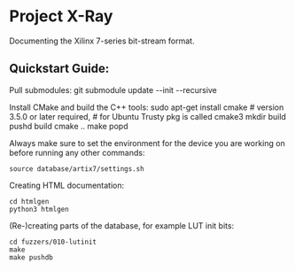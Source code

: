 Project X-Ray
=============

Documenting the Xilinx 7-series bit-stream format.

Quickstart Guide:
-----------------

Pull submodules:
    git submodule update --init --recursive

Install CMake and build the C++ tools:
    sudo apt-get install cmake # version 3.5.0 or later required,
                               # for Ubuntu Trusty pkg is called cmake3
    mkdir build
    pushd build
    cmake ..
    make
    popd

Always make sure to set the environment for the device you are working on before
running any other commands:

    source database/artix7/settings.sh

Creating HTML documentation:

    cd htmlgen
    python3 htmlgen

(Re-)creating parts of the database, for example LUT init bits:

    cd fuzzers/010-lutinit
    make
    make pushdb
